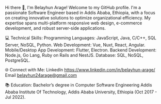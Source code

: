 Hi there 👋, I'm Belayhun Arage!
Welcome to my GitHub profile. I'm a passionate Software Engineer based in Addis Ababa, Ethiopia, with a focus on creating innovative solutions to optimize organizational efficiency. My expertise spans multi-platform responsive web design, e-commerce development, and robust server-side applications.

💻 Technical Skills:
Programming Languages: JavaScript, Java, C/C++, SQL Server, NoSQL, Python.
Web Development: Vue, Nuxt, React, Angular.
Mobile/Desktop App Development: Flutter, Electron.
Backend Development: Node.js, Go Lang, Ruby on Rails and NestJS.
Database: SQL, NoSQL, PostgreSQL.

🌐 Connect with Me:
LinkedIn https://www.linkedin.com/in/belayhun-arage/
Email belayhun24arage@gmail.com

📚 Education:
Bachelor’s degree in Computer Software Engineering
Addis Ababa Institute Of Technology, Addis Ababa University, Ethiopia (Oct 2017 - Jul 2022).
